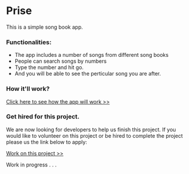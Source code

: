 # Prise

This is a simple song book app. 

### Functionalities:
- The app includes a number of songs from different song books
- People can search songs by numbers
- Type the number and hit go. 
- And you will be able to see the perticular song you are after. 

### How it'll work?

[Click here to see how the app will work >>](https://github.com/bappygolder/praise/wiki/How-the-app-will-work)

### Get hired for this project.
We are now looking for developers to help us finish this project. If you would like to volunteer on this project or be hired to complete the project please us the link below to apply:

[Work on this project >>](https://bappy.typeform.com/to/NISC4L)

Work in progress . . .